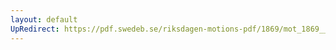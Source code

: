 ```yaml
---
layout: default
UpRedirect: https://pdf.swedeb.se/riksdagen-motions-pdf/1869/mot_1869__ak__00268/mot_1869__ak__00268_001.pdf
---
```

